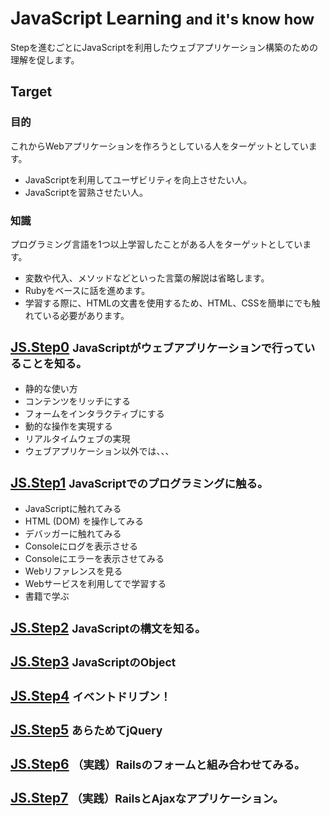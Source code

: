 JavaScript Learning <small>and it's know how</small>
==========================================================

Stepを進むごとにJavaScriptを利用したウェブアプリケーション構築のための理解を促します。

Target
----------------------------------------------------------

### 目的
これからWebアプリケーションを作ろうとしている人をターゲットとしています。

- JavaScriptを利用してユーザビリティを向上させたい人。
- JavaScriptを習熟させたい人。


### 知識
プログラミング言語を1つ以上学習したことがある人をターゲットとしています。

- 変数や代入、メソッドなどといった言葉の解説は省略します。
- Rubyをベースに話を進めます。
- 学習する際に、HTMLの文書を使用するため、HTML、CSSを簡単にでも触れている必要があります。


[JS.Step0](/javascript_learnings/step0) <small>JavaScriptがウェブアプリケーションで行っていることを知る。</small>
----------------------------------------------------------
- 静的な使い方
- コンテンツをリッチにする
- フォームをインタラクティブにする
- 動的な操作を実現する
- リアルタイムウェブの実現
- ウェブアプリケーション以外では、、、


[JS.Step1](/javascript_learnings/step1) <small>JavaScriptでのプログラミングに触る。</small>
----------------------------------------------------------
- JavaScriptに触れてみる
- HTML (DOM) を操作してみる
- デバッガーに触れてみる
- Consoleにログを表示させる
- Consoleにエラーを表示させてみる
- Webリファレンスを見る
- Webサービスを利用してで学習する
- 書籍で学ぶ

[JS.Step2](/javascript_learnings/step2) <small>JavaScriptの構文を知る。</small>
----------------------------------------------------------



[JS.Step3](/javascript_learnings/step3) <small>JavaScriptのObject</small>
----------------------------------------------------------



[JS.Step4](/javascript_learnings/step4) <small>イベントドリブン！</small>
----------------------------------------------------------


[JS.Step5](/javascript_learnings/step5) <small>あらためてjQuery</small>
----------------------------------------------------------



[JS.Step6](/javascript_learnings/step6) <small>（実践）Railsのフォームと組み合わせてみる。</small>
----------------------------------------------------------



[JS.Step7](/javascript_learnings/step7) <small>（実践）RailsとAjaxなアプリケーション。</small>
----------------------------------------------------------



